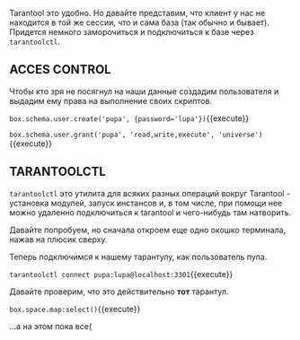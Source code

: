 Tarantool это удобно. Но давайте представим, что клиент у нас не находится в той же сессии, что и сама база (так обычно и бывает).
Придется немного заморочиться и подключиться к базе через `tarantoolctl`.

## ACCES CONTROL

Чтобы кто зря не посягнул на наши данные создадим пользователя и выдадим ему права на выполнение своих скриптов.

`box.schema.user.create('pupa', {password='lupa'})`{{execute}}

`box.schema.user.grant('pupa', 'read,write,execute', 'universe')`{{execute}}

## TARANTOOLCTL

`tarantoolctl` это утилита для всяких разных операций вокруг Tarantool - установка модулей, запуск инстансов и, в том числе, при помощи нее можно удаленно подключиться к tarantool и чего-нибудь там натворить.

Давайте попробуем, но сначала откроем еще одно окошко терминала, нажав на плюсик сверху.

Теперь подключимся к нашему тарантулу, как пользователь пупа.

`tarantoolctl connect pupa:lupa@localhost:3301`{{execute}}

Давайте проверим, что это действительно **тот** тарантул.

`box.space.map:select()`{{execute}}

...а на этом пока все(
